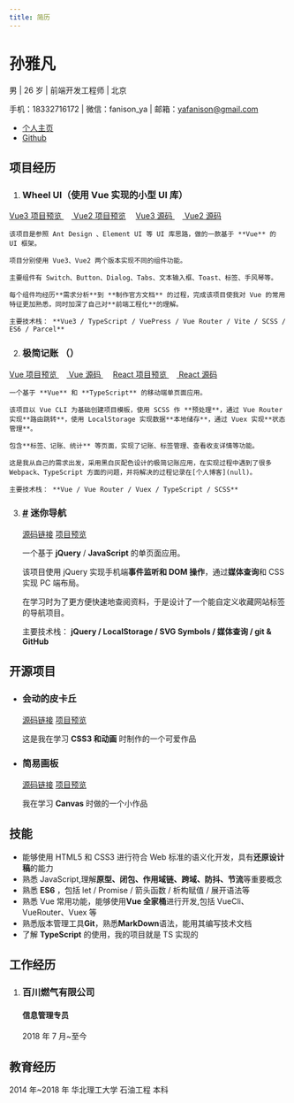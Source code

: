 ```yaml
---
title: 简历
---
```


# 孙雅凡

男 | 26 岁 | 前端开发工程师 | 北京

手机：18332716172 | 微信：fanison_ya | 邮箱：yafanison@gmail.com

- [个人主页](https://yafanisonya.github.io/blog/)
- [Github](https://github.com/yafanisonya)

## 项目经历

1.  ### Wheel UI（使用 Vue 实现的小型 UI 库）

[Vue3 项目预览 ](https://yafanisonya.github.io/wheelv3-website/) 　[ Vue2 项目预览](https://yafanisonya.github.io/wheel/)　
[ Vue3 源码 ](https://github.com/yafanisonya/wheelv3)
　[ Vue2 源码 ](https://github.com/yafanisonya/wheel)

    该项目是参照 Ant Design 、Element UI 等 UI 库思路，做的一款基于 **Vue** 的 UI 框架。

    项目分别使用 Vue3、Vue2 两个版本实现不同的组件功能。

    主要组件有 Switch、Button、Dialog、Tabs、文本输入框、Toast、标签、手风琴等。

    每个组件均经历**需求分析**到 **制作官方文档** 的过程，完成该项目使我对 Vue 的常用特征更加熟悉，同时加深了自己对**前端工程化**的理解。

    主要技术栈： **Vue3 / TypeScript / VuePress / Vue Router / Vite / SCSS / ES6 / Parcel**

2.  ### 极简记账 （）

[ Vue 项目预览 ](https://yafanisonya.github.io/ledger-website/) 　[ Vue 源码 ](https://github.com/yafanisonya/ledger)　
[ React 项目预览 ](https://yafanisonya.github.io/react_morney_website/) 　[ React 源码](https://github.com/yafanisonya/react_morney)

    一个基于 **Vue** 和 **TypeScript** 的移动端单页面应用。

    该项目以 Vue CLI 为基础创建项目模板，使用 SCSS 作 **预处理**，通过 Vue Router 实现**路由跳转**，使用 LocalStorage 实现数据**本地储存**，通过 Vuex 实现**状态管理**。

    包含**标签、记账、统计** 等页面，实现了记账、标签管理、查看收支详情等功能。

    这是我从自己的需求出发，采用黑白灰配色设计的极简记账应用，在实现过程中遇到了很多 Webpack、TypeScript 方面的问题，并将解决的过程记录在[个人博客](null)。

    主要技术栈： **Vue / Vue Router / Vuex / TypeScript / SCSS**

3.  ### [#](#迷你导航) 迷你导航

    [源码链接](https://github.com/yafanisonya/nav) [项目预览](http://fanison.xyz/nav/)

    一个基于 **jQuery** / **JavaScript** 的单页面应用。

    该项目使用 jQuery 实现手机端**事件监听和 DOM 操作**，通过**媒体查询**和 CSS 实现 PC 端布局。

    在学习时为了更方便快速地查阅资料，于是设计了一个能自定义收藏网站标签的导航项目。

    主要技术栈： **jQuery / LocalStorage / SVG Symbols / 媒体查询 / git &amp; GitHub**

## 开源项目

- ### 会动的皮卡丘

  [源码链接](https://github.com/yafanisonya/pikachu) [项目预览](http://fanison.xyz/pikachu/src/test.html)

  这是我在学习 **CSS3 和动画** 时制作的一个可爱作品

- ### 简易画板

  [源码链接](https://github.com/yafanisonya/canvas-demo) [项目预览](http://fanison.xyz/canvas-demo/)

  我在学习 **Canvas** 时做的一个小作品

## 技能

- 能够使用 HTML5 和 CSS3 进行符合 Web 标准的语义化开发，具有**还原设计稿**的能力
- 熟悉 JavaScript,理解**原型、闭包、作用域链、跨域、防抖、节流**等重要概念
- 熟悉 **ES6** ，包括 let / Promise / 箭头函数 / 析构赋值 / 展开语法等
- 熟悉 Vue 常用功能，能够使用**Vue 全家桶**进行开发,包括 VueCli、VueRouter、Vuex 等
- 熟悉版本管理工具**Git**，熟悉**MarkDown**语法，能用其编写技术文档
- 了解 **TypeScript** 的使用，我的项目就是 TS 实现的

## 工作经历

1.  ### 百川燃气有限公司

    #### 信息管理专员

    2018 年 7 月~至今

## 教育经历

2014 年~2018 年 华北理工大学 石油工程 本科
